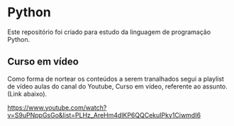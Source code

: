 # Python
Este repositório foi criado para estudo da linguagem de programação Python.

## Curso em vídeo
Como forma de nortear os conteúdos a serem tranalhados segui a playlist de vídeo aulas do canal do Youtube, Curso em vídeo, referente ao assunto. (Link abaixo).

https://www.youtube.com/watch?v=S9uPNppGsGo&list=PLHz_AreHm4dlKP6QQCekuIPky1CiwmdI6
